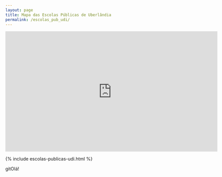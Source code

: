 ```yaml
---
layout: page
title: Mapa das Escolas Públicas de Uberlândia	
permalink: /escolas_pub_udi/
---
```


<iframe 
  width="660"
  height="375"
  src="https://rodrigoafreire.github.io/UFU_MAPPERS/Arquivos_de_Suporte/HTML/Escolas_Publicas_UDI"
  frameborder="0"
  allowfullscreen>
</iframe>

{% include escolas-publicas-udi.html %}

gitOlá!

